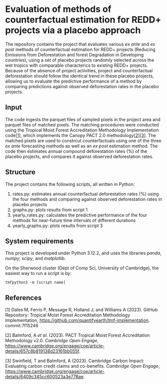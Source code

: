 # Evaluation of methods of counterfactual estimation for REDD+ projects via a placebo approach
 
The repository contains the project that evaluates various _ex ante_ and _ex post_ methods of counterfactual estimation for REDD+ projects (Reducing Emissions from Deforestation and forest Degradation in Developing countries), using a set of placebo projects randomly selected across the wet tropics with comparable characterics to existing REDD+ projects. Because of the absence of project activities, project and counterfactual deforestation should follow the identical trend in these placebo projects, allowing us to evaluate the predictive performance of a method by comparing predictions against observed deforestation rates in the placebo projects.

## Input

The code ingests the parquet files of sampled pixels in the project area and parquet files of matched pixels. The matching procedures were conducted using the Tropical Moist Forest Accreditation Methodology Implementation code[[1]](#1), which implements the Canopy PACT 2.0 methodology[[2]](#1)[[3]](#2). The matched pixels are used to constrcut counterfactuals using one of the three _ex ante_ forecasting methods as well as an _ex post_ estimation method. The code then estimates annual compound deforestation rates (%) of the placebo projects, and compares it against observed deforestation rates.

## Structure

The project contains the following scripts, all written in Python:
1. rates.py: estimates annual counterfactual deforestation rates (%) using the four methods and comparing against observed deforestation rates in placebo projects
2. graphs.py: plots results from script 1
3. yearly_rates.py: calculates the predictive performance of the four methods for near-future time intervals of different durations
4. yearly_graphs.py: plots results from script 3

## System requirements

This project is developed under Python 3.12.2, and uses the libraries _panda_, _numpy_, _scipy_, and _matplotlib_.

On the Sherwood cluster (Dept of Comp Sci, University of Cambridge), the easiest way to run a script is by:

```
tmfpython3 -m [script name]
```

## References
<a id="1">[1]</a> 
Dales M, Ferris P, Message R, Holland J, and Williams A (2023).
GitHub Repository: Tropical Moist Forest Accreditation Methodology Implementation, 
https://github.com/quantifyearth/tmf-implementation. commit:7f15246

<a id="2">[2]</a> 
Balmford, A _et al._ (2023). 
PACT Tropical Moist Forest Accreditation Methodology v2.0. _Cambridge Open Engage_, 
https://www.cambridge.org/engage/coe/article-details/657c8b819138d23161bb055f.

<a id="3">[3]</a> 
Swinfield, T and Balmford, A (2023). 
Cambridge Carbon Impact: Evaluating carbon credit claims and co-benefits. _Cambridge Open Engage_, 
https://www.cambridge.org/engage/coe/article-details/6409c345cc600523a3e778ae.